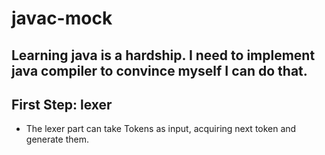 # javac-mock
Learning java is a hardship. I need to implement java compiler    to convince myself I can do that.
---
## First Step: lexer
- The lexer part can take Tokens as input, acquiring next token and generate them.